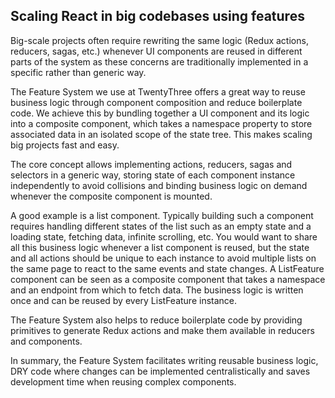 ## Scaling React in big codebases using features

Big-scale projects often require rewriting the same logic (Redux actions, reducers, sagas, etc.) whenever UI components are reused in different parts of the system as these concerns are traditionally implemented in а specific rather than generic way.

The Feature System we use at TwentyThree offers a great way to reuse business logic through component composition and reduce boilerplate code. We achieve this by bundling together a UI component and its logic into a composite component, which takes a namespace property to store associated data in an isolated scope of the state tree. This makes scaling big projects fast and easy.

The core concept allows implementing actions, reducers, sagas and selectors in a generic way, storing state of each component instance independently to avoid collisions and binding business logic on demand whenever the composite component is mounted.

A good example is a list component. Typically building such a component requires handling different states of the list such as an empty state and a loading state, fetching data, infinite scrolling, etc. You would want to share all this business logic whenever a list component is reused, but the state and all actions should be unique to each instance to avoid multiple lists on the same page to react to the same events and state changes. A ListFeature component can be seen as a composite component that takes a namespace and an endpoint from which to fetch data. The business logic is written once and can be reused by every ListFeature instance.

The Feature System also helps to reduce boilerplate code by providing primitives to generate Redux actions and make them available in reducers and components.

In summary, the Feature System facilitates writing reusable business logic, DRY code where changes can be implemented centralistically and saves development time when reusing complex components.
